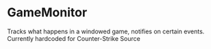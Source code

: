 # GameMonitor
Tracks what happens in a windowed game, notifies on certain events.
Currently hardcoded for Counter-Strike Source
